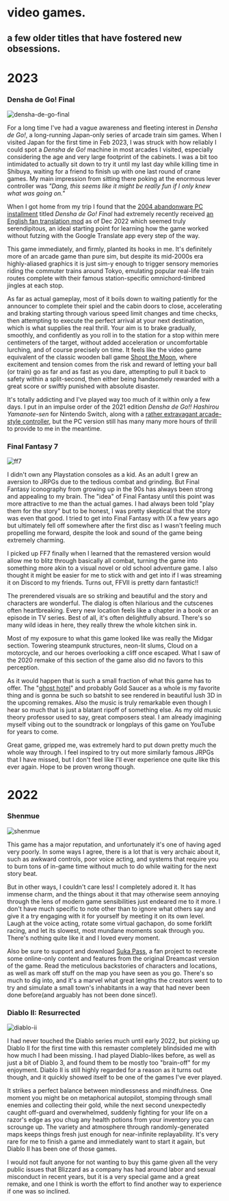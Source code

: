 # video games.

## a few older titles that have fostered new obsessions.

# 2023

### Densha de Go! Final

![densha-de-go-final](../media/densha-de-go-final.png)

For a long time I've had a vague awareness and fleeting interest in *Densha de Go!*, a long-running Japan-only series of arcade train sim games. When I visited Japan for the first time in Feb 2023, I was struck with how reliably I could spot a *Densha de Go!* machine in most arcades I visited, especially considering the age and very large footprint of the cabinets. I was a bit too intimidated to actually sit down to try it until my last day while killing time in Shibuya, waiting for a friend to finish up with one last round of crane games. My main impression from sitting there poking at the enormous lever controller was *"Dang, this seems like it might be really fun if I only knew what was going on."*

When I got home from my trip I found that the [2004 abandonware PC installment](https://archive.org/details/DDGFinal) titled *Densha de Go! Final* had extremely recently received [an English fan translation mod](https://sites.google.com/view/ddgcrew/games/densha-de-go-final) as of Dec 2022 which seemed truly serendipitous, an ideal starting point for learning how the game worked without futzing with the Google Translate app every step of the way.

This game immediately, and firmly, planted its hooks in me. It's definitely more of an arcade game than pure sim, but despite its mid-2000s era highly-aliased graphics it is just sim-y enough to trigger sensory memories riding the commuter trains around Tokyo, emulating popular real-life train routes complete with their famous station-specific omnichord-timbred jingles at each stop. 

As far as actual gameplay, most of it boils down to waiting patiently for the announcer to complete their spiel and the cabin doors to close, accelerating and braking starting through various speed limit changes and time checks, then attempting to execute the perfect arrival at your next destination, which is what supplies the real thrill. Your aim is to brake gradually, smoothly, and confidently as you roll in to the station for a stop within mere centimeters of the target, without added acceleration or uncomfortable lurching, and of course precisely on time. It feels like the video game equivalent of the classic wooden ball game [Shoot the Moon](https://www.youtube.com/watch?v=kWBIFN_KHoY), where excitement and tension comes from the risk and reward of letting your ball (or train) go as far and as fast as you dare, attempting to pull it back to safety within a split-second, then either being handsomely rewarded with a great score or swiftly punished with absolute disaster.

It's totally addicting and I've played way too much of it within only a few days. I put in an impulse order of the 2021 edition *Densha de Go!! Hashirou Yamanote-sen* for Nintendo Switch, along with a [rather extravagant arcade-style controller](https://www.theverge.com/22628513/densha-de-go-switch-controller-review-hashirou-yamanote-sen), but the PC version still has many many more hours of thrill to provide to me in the meantime.

### Final Fantasy 7

![ff7](../media/ff7.jpeg)

I didn't own any Playstation consoles as a kid. As an adult I grew an aversion to JRPGs due to the tedious combat and grinding. But Final Fantasy iconography from growing up in the 90s has always been strong and appealing to my brain. The "idea" of Final Fantasy until this point was more attractive to me than the actual games. I had always been told "play them for the story" but to be honest, I was pretty skeptical that the story was even that good. I tried to get into Final Fantasy with IX a few years ago but ultimately fell off somewhere after the first disc as I wasn't feeling much propelling me forward, despite the look and sound of the game being extremely charming.

I picked up FF7 finally when I learned that the remastered version would allow me to blitz through basically all combat, turning the game into something more akin to a visual novel or old school adventure game. I also thought it might be easier for me to stick with and get into if I was streaming it on Discord to my friends. Turns out, FFVII is pretty darn fantastic!!

The prerendered visuals are so striking and beautiful and the story and characters are wonderful. The dialog is often hilarious and the cutscenes often heartbreaking. Every new location feels like a chapter in a book or an episode in TV series. Best of all, it's often delightfully absurd. There's so many wild ideas in here, they really threw the whole kitchen sink in.

Most of my exposure to what this game looked like was really the Midgar section. Towering steampunk structures, neon-lit slums, Cloud on a motorcycle, and our heroes overlooking a cliff once escaped. What I saw of the 2020 remake of this section of the game also did no favors to this perception.

As it would happen that is such a small fraction of what this game has to offer. The "[ghost hotel](https://www.finalfantasykingdom.net/finalfantasyviigs6.php)" and probably Gold Saucer as a whole is my favorite thing and is gonna be such so batshit to see rendered in beautiful lush 3D in the upcoming remakes. Also the music is truly remarkable even though I hear so much that is just a blatant ripoff of something else. As my old music theory professor used to say, great composers steal. I am already imagining myself vibing out to the soundtrack or longplays of this game on YouTube for years to come.

Great game, gripped me, was extremely hard to put down pretty much the whole way through. I feel inspired to try out more similarly famous JRPGs that I have missed, but I don't feel like I'll ever experience one quite like this ever again. Hope to be proven wrong though.

# 2022

### Shenmue

![shenmue](../media/shenmue.jpg)

This game has a major reputation, and unfortunately it's one of having aged very poorly. In some ways I agree, there is a lot that is very archaic about it, such as awkward controls, poor voice acting, and systems that require you to burn tons of in-game time without much to do while waiting for the next story beat.

But in other ways, I couldn't care less! I completely adored it. It has immense charm, and the things about it that may otherwise seem annoying through the lens of modern game sensibilities just endeared me to it more. I don't have much specific to note other than to ignore what others say and give it a try engaging with it for yourself by meeting it on its own level. Laugh at the voice acting, rotate some virtual gachapon, do some forklift racing, and let its slowest, most mundane moments soak through you. There's nothing quite like it and I loved every moment.

Also be sure to support and download [Suka Pass](https://www.sukapass.com/), a fan project to recreate some online-only content and features from the original Dreamcast version of the game. Read the meticulous backstories of characters and locations, as well as mark off stuff on the map you have seen as you go. There's so much to dig into, and it's a marvel what great lengths the creators went to to try and simulate a small town's inhabitants in a way that had never been done before(and arguably has not been done since!).

### Diablo II: Resurrected

![diablo-ii](../media/diablo-ii.png)

I had never touched the Diablo series much until early 2022, but picking up Diablo II for the first time with this remaster completely blindsided me with how much I had been missing. I had played Diablo-likes before, as well as just a bit of Diablo 3, and found them to be mostly too "brain-off" for my enjoyment. Diablo II is still highly regarded for a reason as it turns out though, and it quickly showed itself to be one of the  games I've ever played.

It strikes a perfect balance between mindlessness and mindfulness. One moment you might be on metaphorical autopilot, stomping through small enemies and collecting their gold, while the next second unexpectedly caught off-guard and overwhelmed, suddenly fighting for your life on a razor's edge as you chug any health potions from your inventory you can scrounge up. The variety and atmosphere through randomly-generated maps keeps things fresh just enough for near-infinite replayability. It's very rare for me to finish a game and immediately want to start it again, but Diablo II has been one of those games.

I would not fault anyone for not wanting to buy this game given all the very public issues that Blizzard as a company has had around labor and sexual misconduct in recent years, but it is a very special game and a great remake, and one I think is worth the effort to find another way to experience if one was so inclined.